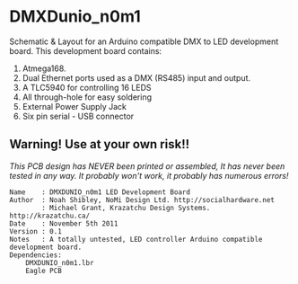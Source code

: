 DMXDunio_n0m1
====================

Schematic &amp; Layout for an Arduino compatible DMX to LED development board. This development board contains:

1. Atmega168.
2. Dual Ethernet ports used as a DMX (RS485) input and output. 
3. A TLC5940 for controlling 16 LEDS
4. All through-hole for easy soldering
5. External Power Supply Jack
6. Six pin serial - USB connector 

## Warning! Use at your own risk!! 

*This PCB design has NEVER been printed or assembled, It has never been tested in any way. It probably won't work, it probably has numerous errors!*

```
Name    : DMXDUNIO_n0m1 LED Development Board                       
Author  : Noah Shibley, NoMi Design Ltd. http://socialhardware.net       
        : Michael Grant, Krazatchu Design Systems. http://krazatchu.ca/                  
Date    : November 5th 2011                                 
Version : 0.1                                               
Notes   : A totally untested, LED controller Arduino compatible development board.
Dependencies:   
    DMXDUNIO_n0m1.lbr
    Eagle PCB 
```
